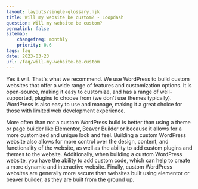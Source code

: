 ```yaml
--- 
layout: layouts/single-glossary.njk
title: Will my website be custom? - Loopdash
question: Will my website be custom?
permalink: false
sitemap:
	changefreq: monthly
	priority: 0.6
tags: faq
date: 2023-03-23
url: /faq/will-my-website-be-custom
---
```


<p class="font-41">Yes it will. That's what we recommend. We use WordPress to build custom websites that offer a wide range of features and customization options. It is open-source, making it easy to customize, and has a range of well-supported, plugins to choose from (we don't use themes typically). WordPress is also easy to use and manage, making it a great choice for those with limited web development experience.</p>

<p class="font-41">More often than not a custom WordPress build is better than using a theme or page builder like Elementor, Beaver Builder or because it allows for a more customized and unique look and feel. Building a custom WordPress website also allows for more control over the design, content, and functionality of the website, as well as the ability to add custom plugins and themes to the website. Additionally, when building a custom WordPress website, you have the ability to add custom code, which can help to create a more dynamic and interactive website. Finally, custom WordPress websites are generally more secure than websites built using elementor or beaver builder, as they are built from the ground up.</p>
